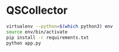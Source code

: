 # QSCollector

```bash
virtualenv --python=$(which python3) env
source env/bin/activate
pip install -r requirements.txt
python app.py
``` 